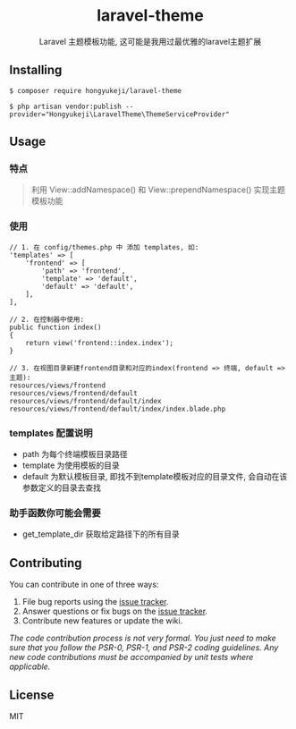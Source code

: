 <h1 align="center"> laravel-theme </h1>

<p align="center"> Laravel 主题模板功能, 这可能是我用过最优雅的laravel主题扩展</p>


## Installing

```shell
$ composer require hongyukeji/laravel-theme
```

```shell
$ php artisan vendor:publish --provider="Hongyukeji\LaravelTheme\ThemeServiceProvider"
```

## Usage

### 特点

> 利用 View::addNamespace() 和 View::prependNamespace() 实现主题模板功能

### 使用

```
// 1. 在 config/themes.php 中 添加 templates, 如:
'templates' => [
    'frontend' => [
        'path' => 'frontend',
        'template' => 'default',
        'default' => 'default',
    ],
],

// 2. 在控制器中使用:
public function index()
{
    return view('frontend::index.index');
}

// 3. 在视图目录新建frontend目录和对应的index(frontend => 终端, default => 主题):
resources/views/frontend
resources/views/frontend/default
resources/views/frontend/default/index
resources/views/frontend/default/index/index.blade.php

```

### templates 配置说明

- path 为每个终端模板目录路径
- template 为使用模板的目录
- default 为默认模板目录, 即找不到template模板对应的目录文件, 会自动在该参数定义的目录去查找

### 助手函数你可能会需要

- get_template_dir 获取给定路径下的所有目录

## Contributing

You can contribute in one of three ways:

1. File bug reports using the [issue tracker](https://github.com/hongyukeji/laravel-theme/issues).
2. Answer questions or fix bugs on the [issue tracker](https://github.com/hongyukeji/laravel-theme/issues).
3. Contribute new features or update the wiki.

_The code contribution process is not very formal. You just need to make sure that you follow the PSR-0, PSR-1, and PSR-2 coding guidelines. Any new code contributions must be accompanied by unit tests where applicable._

## License

MIT
